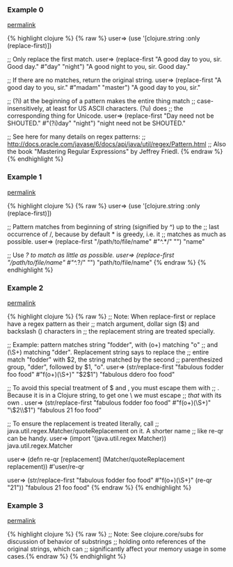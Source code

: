 ### Example 0
[permalink](#example-0)

{% highlight clojure %}
{% raw %}
user=> (use '[clojure.string :only (replace-first)])

;; Only replace the first match.
user=> (replace-first "A good day to you, sir.  Good day." #"day" "night")
"A good night to you, sir.  Good day."

;; If there are no matches, return the original string.
user=> (replace-first "A good day to you, sir." #"madam" "master")
"A good day to you, sir."

;; (?i) at the beginning of a pattern makes the entire thing match
;; case-insensitively, at least for US ASCII characters.  (?u) does
;; the corresponding thing for Unicode.
user=> (replace-first "Day need not be SHOUTED." #"(?i)day" "night")
"night need not be SHOUTED."

;; See here for many details on regex patterns:
;; http://docs.oracle.com/javase/6/docs/api/java/util/regex/Pattern.html
;; Also the book "Mastering Regular Expressions" by Jeffrey Friedl.
{% endraw %}
{% endhighlight %}


### Example 1
[permalink](#example-1)

{% highlight clojure %}
{% raw %}
user=> (use '[clojure.string :only (replace-first)])

;; Pattern matches from beginning of string (signified by ^) up to the
;; last occurrence of /, because by default * is greedy, i.e. it
;; matches as much as possible.
user=> (replace-first "/path/to/file/name" #"^.*/" "")
"name"

;; Use *? to match as little as possible.
user=> (replace-first "/path/to/file/name" #"^.*?/" "")
"path/to/file/name"
{% endraw %}
{% endhighlight %}


### Example 2
[permalink](#example-2)

{% highlight clojure %}
{% raw %}
;; Note: When replace-first or replace have a regex pattern as their
;; match argument, dollar sign ($) and backslash (\) characters in
;; the replacement string are treated specially.

;; Example: pattern matches string "fodder", with (o+) matching "o"
;; and (\S+) matching "dder".  Replacement string says to replace the
;; entire match "fodder" with $2, the string matched by the second
;; parenthesized group, "dder", followed by $1, "o".
user=> (str/replace-first "fabulous fodder foo food" #"f(o+)(\S+)" "$2$1")
"fabulous ddero foo food"

;; To avoid this special treatment of $ and \, you must escape them with
;; \.  Because it is in a Clojure string, to get one \ we must escape
;; *that* with its own \.
user=> (str/replace-first "fabulous fodder foo food" #"f(o+)(\S+)" "\\$2\\$1")
"fabulous $2$1 foo food"

;; To ensure the replacement is treated literally, call
;; java.util.regex.Matcher/quoteReplacement on it.  A shorter name
;; like re-qr can be handy.
user=> (import '(java.util.regex Matcher))
java.util.regex.Matcher

user=> (defn re-qr [replacement]
         (Matcher/quoteReplacement replacement))
#'user/re-qr

user=> (str/replace-first "fabulous fodder foo food" #"f(o+)(\S+)" (re-qr "$2$1"))
"fabulous $2$1 foo food"
{% endraw %}
{% endhighlight %}


### Example 3
[permalink](#example-3)

{% highlight clojure %}
{% raw %}
;; Note: See clojure.core/subs for discussion of behavior of substrings
;; holding onto references of the original strings, which can
;; significantly affect your memory usage in some cases.{% endraw %}
{% endhighlight %}


